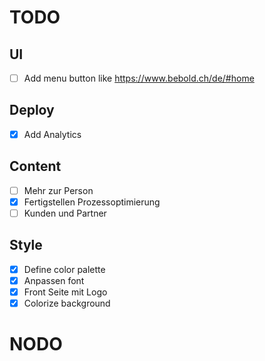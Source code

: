 # TODO

## UI

- [ ] Add menu button like https://www.bebold.ch/de/#home

## Deploy

- [x] Add Analytics

## Content

- [ ] Mehr zur Person
- [x] Fertigstellen Prozessoptimierung
- [ ] Kunden und Partner

## Style

- [x] Define color palette
- [x] Anpassen font
- [x] Front Seite mit Logo
- [x] Colorize background

# NODO
